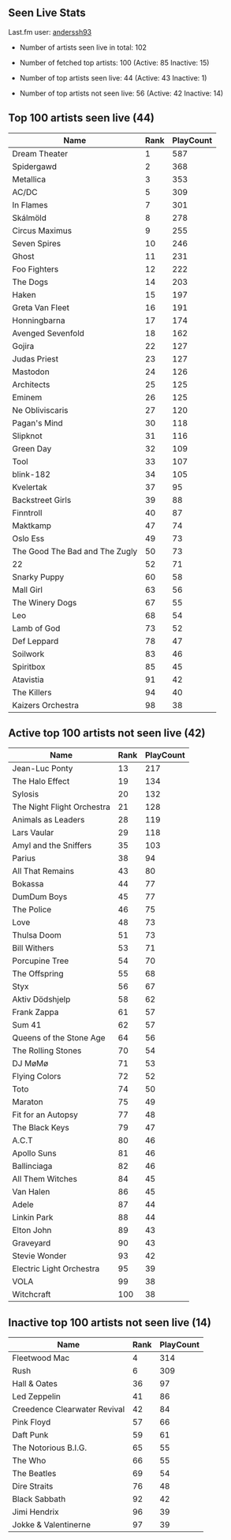 ## Seen Live Stats

Last.fm user: [anderssh93](https://www.last.fm/user/anderssh93)

- Number of artists seen live in total: 102

- Number of fetched top artists: 100 (Active: 85 Inactive: 15)

- Number of top artists seen live: 44 (Active: 43 Inactive: 1)

- Number of top artists not seen live: 56 (Active: 42 Inactive: 14)

## Top 100 artists seen live (44)

Name                           | Rank | PlayCount
------------------------------ | ---- | ---------
Dream Theater                  | 1    | 587      
Spidergawd                     | 2    | 368      
Metallica                      | 3    | 353      
AC/DC                          | 5    | 309      
In Flames                      | 7    | 301      
Skálmöld                       | 8    | 278      
Circus Maximus                 | 9    | 255      
Seven Spires                   | 10   | 246      
Ghost                          | 11   | 231      
Foo Fighters                   | 12   | 222      
The Dogs                       | 14   | 203      
Haken                          | 15   | 197      
Greta Van Fleet                | 16   | 191      
Honningbarna                   | 17   | 174      
Avenged Sevenfold              | 18   | 162      
Gojira                         | 22   | 127      
Judas Priest                   | 23   | 127      
Mastodon                       | 24   | 126      
Architects                     | 25   | 125      
Eminem                         | 26   | 125      
Ne Obliviscaris                | 27   | 120      
Pagan's Mind                   | 30   | 118      
Slipknot                       | 31   | 116      
Green Day                      | 32   | 109      
Tool                           | 33   | 107      
blink-182                      | 34   | 105      
Kvelertak                      | 37   | 95       
Backstreet Girls               | 39   | 88       
Finntroll                      | 40   | 87       
Maktkamp                       | 47   | 74       
Oslo Ess                       | 49   | 73       
The Good The Bad and The Zugly | 50   | 73       
22                             | 52   | 71       
Snarky Puppy                   | 60   | 58       
Mall Girl                      | 63   | 56       
The Winery Dogs                | 67   | 55       
Leo                            | 68   | 54       
Lamb of God                    | 73   | 52       
Def Leppard                    | 78   | 47       
Soilwork                       | 83   | 46       
Spiritbox                      | 85   | 45       
Atavistia                      | 91   | 42       
The Killers                    | 94   | 40       
Kaizers Orchestra              | 98   | 38       

## Active top 100 artists not seen live (42)

Name                       | Rank | PlayCount
-------------------------- | ---- | ---------
Jean-Luc Ponty             | 13   | 217      
The Halo Effect            | 19   | 134      
Sylosis                    | 20   | 132      
The Night Flight Orchestra | 21   | 128      
Animals as Leaders         | 28   | 119      
Lars Vaular                | 29   | 118      
Amyl and the Sniffers      | 35   | 103      
Parius                     | 38   | 94       
All That Remains           | 43   | 80       
Bokassa                    | 44   | 77       
DumDum Boys                | 45   | 77       
The Police                 | 46   | 75       
Love                       | 48   | 73       
Thulsa Doom                | 51   | 73       
Bill Withers               | 53   | 71       
Porcupine Tree             | 54   | 70       
The Offspring              | 55   | 68       
Styx                       | 56   | 67       
Aktiv Dödshjelp            | 58   | 62       
Frank Zappa                | 61   | 57       
Sum 41                     | 62   | 57       
Queens of the Stone Age    | 64   | 56       
The Rolling Stones         | 70   | 54       
DJ MøMø                    | 71   | 53       
Flying Colors              | 72   | 52       
Toto                       | 74   | 50       
Maraton                    | 75   | 49       
Fit for an Autopsy         | 77   | 48       
The Black Keys             | 79   | 47       
A.C.T                      | 80   | 46       
Apollo Suns                | 81   | 46       
Ballinciaga                | 82   | 46       
All Them Witches           | 84   | 45       
Van Halen                  | 86   | 45       
Adele                      | 87   | 44       
Linkin Park                | 88   | 44       
Elton John                 | 89   | 43       
Graveyard                  | 90   | 43       
Stevie Wonder              | 93   | 42       
Electric Light Orchestra   | 95   | 39       
VOLA                       | 99   | 38       
Witchcraft                 | 100  | 38       

## Inactive top 100 artists not seen live (14)

Name                         | Rank | PlayCount
---------------------------- | ---- | ---------
Fleetwood Mac                | 4    | 314      
Rush                         | 6    | 309      
Hall & Oates                 | 36   | 97       
Led Zeppelin                 | 41   | 86       
Creedence Clearwater Revival | 42   | 84       
Pink Floyd                   | 57   | 66       
Daft Punk                    | 59   | 61       
The Notorious B.I.G.         | 65   | 55       
The Who                      | 66   | 55       
The Beatles                  | 69   | 54       
Dire Straits                 | 76   | 48       
Black Sabbath                | 92   | 42       
Jimi Hendrix                 | 96   | 39       
Jokke & Valentinerne         | 97   | 39       
